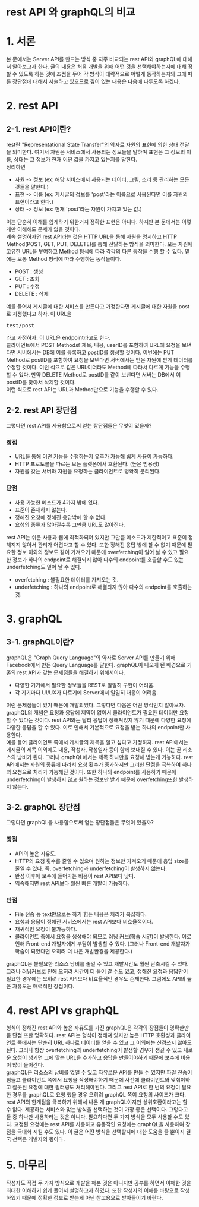 rest API 와 graphQL의 비교
===

# 1. 서론
 본 문에서는 Server API를 만드는 방식 중 자주 비교되는 rest API와 graphQL에 대해서 알아보고자 한다. 글의 내용은 처음 개발을 위해 어떤 것을 선택해야하는지에 대해 정할 수 있도록 하는 것에 초점을 두어 각 방식이 대략적으로 어떻게 동작하는지와 그에 따른 장단점에 대해서 서술하고 있으므로 깊이 있는 내용은 다음에 다루도록 하겠다. 
 
# 2. rest API
## 2-1. rest API이란?
 rest란 "Representational State Transfer"의 약자로 자원의 표현에 의한 상태 전달을 의미한다. 여기서 자원은 서비스에서 사용되는 정보들을 말하며 표현은 그 정보의 이름, 상태는 그 정보가 현재 어떤 값을 가지고 있는지를 말한다.   
정리하면

 * 자원 -> 정보 (ex: 해당 서비스에서 사용되는 데이터, 그림, 소리 등 관리하는 모든 것들을 말한다.)
 * 표현 -> 이름 (ex: 게시글의 정보를 'post'라는 이름으로 사용된다면 이를 자원의 표현이라고 한다.)
 * 상태 -> 정보 (ex: 현재 'post'라는 자원이 가지고 있는 값.)      
   
이는 단순히 이해를 쉽게하기 위한거지 정확한 표현은 아니다. 하지만 본 문에서는 이렇게만 이해해도 문제가 없을 것이다.   
계속 설명하자면 rest API라는 것은 HTTP URL을 통해 자원을 명시하고 HTTP Method(POST, GET, PUT, DELETE)를 통해 전달하는 방식을 의미한다. 모든 자원에 고유한 URL을 부여하고 Method 형식에 따라 각각의 다른 동작을 수행 할 수 있다. 밑에는 보통 Method 형식에 따라 수행하는 동작들이다. 

* POST : 생성
* GET : 조회
* PUT : 수정
* DELETE : 삭제   
   
예를 들어서 게시글에 대한 서비스를 만든다고 가정한다면 게시글에 대한 자원을 post로 지정했다고 하자. 이 URL을
<pre>
test/post
</pre>
라고 가정하자. 이 URL은 endpoint라고도 한다.   
클라이언트에서 POST Method로 제목, 내용, userID를 포함하여 URL에 요청을 보낸다면 서버에서는 DB에 이를 등록하고 postID를 생성할 것이다. 이번에는 PUT Method로 postID를 포함하여 요청을 보낸다면 서버에서는 받은 자원에 받게 데이터를 수정할 것이다. 이런 식으로 같은 URL이더라도 Method에 따라서 다르게 기능을 수행할 수 있다. 만약 DELETE Method로 postID를 같이 보낸다면 서버는 DB에서 이 postID를 찾아서 삭제할 것이다.   
이런 식으로 rest API는 URL과 Method만으로 기능을 수행할 수 있다.

## 2-2. rest API 장단점
그렇다면 rest API를 사용함으로써 얻는 장단점들은 무엇이 있을까?

### 장점

* URL을 통해 어떤 기능을 수행하는지 유추가 가능해 쉽게 사용이 가능하다. 
* HTTP 프로토콜을 따르는 모든 플랫폼에서 호환된다. (높은 범용성)
* 자원을 갖는 서버와 자원을 요청하는 클라이언트로 명확히 분리된다.

### 단점

* 사용 가능한 메소드가 4가지 밖에 없다.
* 표준이 존재하지 않는다.
* 정해진 요청에 정해진 응답밖에 할 수 없다. 
* 요청의 종류가 많아질수록 그만큼 URL도 많아진다.   

 rest API는 쉬운 사용과 웹에 최적화되어 있지만 그만큼 메소드가 제한적이고 표준이 정해지지 않아서 관리가 어렵다고 할 수 있다. 또한 정해진 응답 밖에 할 수 없기 때문에 필요한 정보 이외의 정보도 같이 가져오기 때문에 overfetching이 일어 날 수 있고 필요한 정보가 하나의 endpoint로 해결되지 않아 다수의 endpoint를 호출할 수도 있는 underfetching도 일어 날 수 있다.
* overfetching : 불필요한 데이터를 가져오는 것.
* underfetching : 하나의 endpoint로 해결되지 않아 다수의 endpoint를 호출하는 것.

# 3. graphQL
## 3-1. graphQL이란?
graphQL은 "Graph Query Language"의 약자로 Server API를 만들기 위해 Facebook에서 만든 Query Language를 말한다. graphQL이 나오게 된 배경으로 기존의 rest API가 갖는 문제점들을 해결하기 위해서이다.
* 다양한 기기에서 필요한 정보들을 REST로 일일히 구현이 어려움.
* 각 기기마다 UI/UX가 다르기에 Server에서 일일히 대응이 어려움.   

이런 문제점들이 있기 때문에 개발되었다. 그렇다면 다음은 어떤 방식인지 알아보자.   
graphQL의 개념은 요청과 응답에 제약이 없어서 클라이언트가 필요한 데이터만 요청할 수 있다는 것이다. rest API와는 달리 응답이 정해져있지 않기 때문에 다양한 요청에 다양한 응답을 할 수 있다. 이로 인해서 기본적으로 요청을 받는 하나의 endpoint만 사용한다.   
예를 들어 클라이언트 쪽에서 게시글의 제목을 알고 싶다고 가정하자. rest API에서는 게시글의 제목 이외에도 내용, 작성자, 작성일자 등이 함께 보내질 수 있다. 이는 곧 리소스의 낭비가 된다. 그러나 graphQL에서는 제목 하나만을 요청해 받는게 가능하다. rest API에서는 자원의 종류에 따라서 요청 횟수가 증가하지만 그러한 단점을 극복하여 하나의 요청으로 처리가 가능해진 것이다. 또한 하나의 endpoint를 사용하기 때문에 underfetching이 발생하지 않고 원하는 정보만 받기 때문에 overfetching또한 발생하지 않는다.

## 3-2. graphQL 장단점
그렇다면 graphQL을 사용함으로써 얻는 장단점들은 무엇이 있을까?   

### 장점

* API의 높은 자유도.
* HTTP의 요청 횟수를 줄일 수 있으며 원하는 정보만 가져오기 때문에 응답 size를 줄일 수 있다. 즉, overfetching과 underfetching이 발생하지 않는다.
* 완성 이후에 보수에 들어가는 비용이 rest API보다 낮다.
* 익숙해지면 rest API보다 훨씬 빠른 개발이 가능하다.

### 단점

* File 전송 등 text만으로는 하기 힘든 내용은 처리가 복잡하다.
* 요청과 응답이 정해진 서비스에서는 rest API보다 비효율적이다.
* 재귀적인 요청이 불가능하다.
* 클라이언트 측에서 요청을 생성해야 되므로 러닝 커브(학습 시간)이 발생한다. 이로 인해 Front-end 개발자에게  부담이 발생할 수 있다. (그러나 Front-end 개발자가 학습이 되었다면 오히려 더 나은 개발환경을 제공한다.)   

 graphQL은 불필요한 리소스 낭비를 줄일 수 있고 개발시간도 훨씬 단축시킬 수 있다. 그러나 러닝커브로 인해 오히려 시간이 더 들어 갈 수도 있고, 정해진 요청과 응답만이 필요한 경우에는 오히려 rest API보다 비효율적인 경우도 존재한다. 그럼에도 API의 높은 자유도는 매력적인 장점이다.

# 4. rest API vs graphQL
 형식이 정해진 rest API와 높은 자유도를 가진 graphQL은 각각의 장점들이 명확한만큼 단점 또한 명확하다.    rest API는 형식이 정해져 있지만 높은 HTTP 호환성과 클라이언트 쪽에서는 단순히 URL 하나로 데이터를 얻을 수 있고 그 이외에는 신경쓰지 않아도 된다. 그러나 항상 overfetching과 underfetching이 발생할 경우가 생길 수 있고 새로운 요청이 생기면 그에 맞는 URL을 추가하고 응답을 만들어야하기 때문에 보수에 비용이 많이 들어간다.   
graphQL은 리소스의 낭비를 없앨 수 있고 자유로운 API를 만들 수 있지만 파일 전송이 힘들고 클라이언트 쪽에서 요청을 작성해야하기 때문에 사전에 클라이언트와 맞춰야하고 잘못된 요청에 대한 필터링도 처리해야된다. 그리고 rest API로 한 번의 요청이 필요한 경우를 graphQL로 요청 했을 경우 오히려 graphQL 쪽이 요청의 사이즈가 크다.   
 rest API의 한계점을 극복하기 위해서 나온 게 graphQL이지만 상위호환이라고는 할 수 없다. 제공하는 서비스와 맞는 방식을 선택하는 것이 가장 좋은 선택이다. 그렇다고 둘 중 하나만 사용하라는 것은 아니다. 필요하다면 두 가지 방식을 모두 사용할 수도 있다. 고정된 요청에는 rest API를 사용하고 유동적인 요청에는 graphQL을 사용하여 장점을 극대화 시킬 수도 있다. 이 글은 어떤 방식을 선택할지에 대한 도움을 줄 뿐이지 결국 선택은 개발자의 몫이다.
 
# 5. 마무리
 작성자도 직접 두 가지 방식으로 개발을 해본 것은 아니지만 공부를 하면서 이해한 것을 최대한 이해하기 쉽게 풀어서 설명하고자 하였다. 또한 작성자의 이해를 바탕으로 작성하였기 때문에 정확한 정보로 받는게 아닌 참고용으로 받아들이기 바란다.

